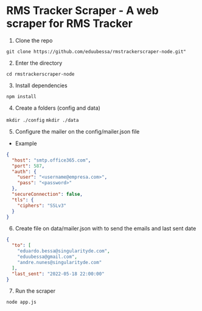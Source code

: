 # RMS Tracker Scraper - A web scraper for RMS Tracker

1. Clone the repo

```git clone https://github.com/eduubessa/rmstrackerscraper-node.git"```

2. Enter the directory

```cd rmstrackerscraper-node```

3. Install dependencies

```npm install```

4. Create a folders (config and data)

```mkdir ./config```
```mkdir ./data```

5. Configure the mailer on the config/mailer.json file

 - Example
```json
{
  "host": "smtp.office365.com",
  "port": 587,
  "auth": {
    "user": "<username@empresa.com>",
    "pass": "<password>"
  },
  "secureConnection": false,
  "tls": {
    "ciphers": "SSLv3"
  }
}
```

6. Create file on data/mailer.json with to send the emails and last sent date

```json
{
  "to": [
    "eduardo.bessa@singularityde.com",
    "eduubessa@gmail.com",
    "andre.nunes@singularityde.com"
  ],
  "last_sent": "2022-05-18 22:00:00"
}
```

7. Run the scraper

```node app.js```
